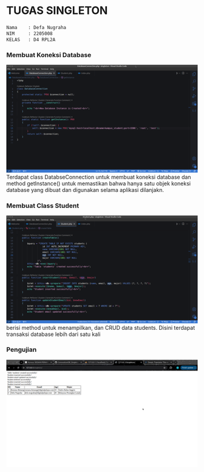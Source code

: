 # TUGAS SINGLETON

```
Nama    : Defa Nugraha
NIM     : 2205008
KELAS   : D4 RPL2A
```

### Membuat Koneksi Database

<img src="img/db.png" />
Terdapat class DatabseConnection untuk membuat koneksi database dan method getInstance() untuk memastikan bahwa hanya satu objek koneksi database yang dibuat dan digunakan selama aplikasi dilanjakn.

### Membuat Class Student

<img src="img/student.png" />
berisi method untuk menampilkan, dan CRUD data students. Disini terdapat transaksi database lebih dari satu kali

### Pengujian

<img src="img/hasil.png" />

